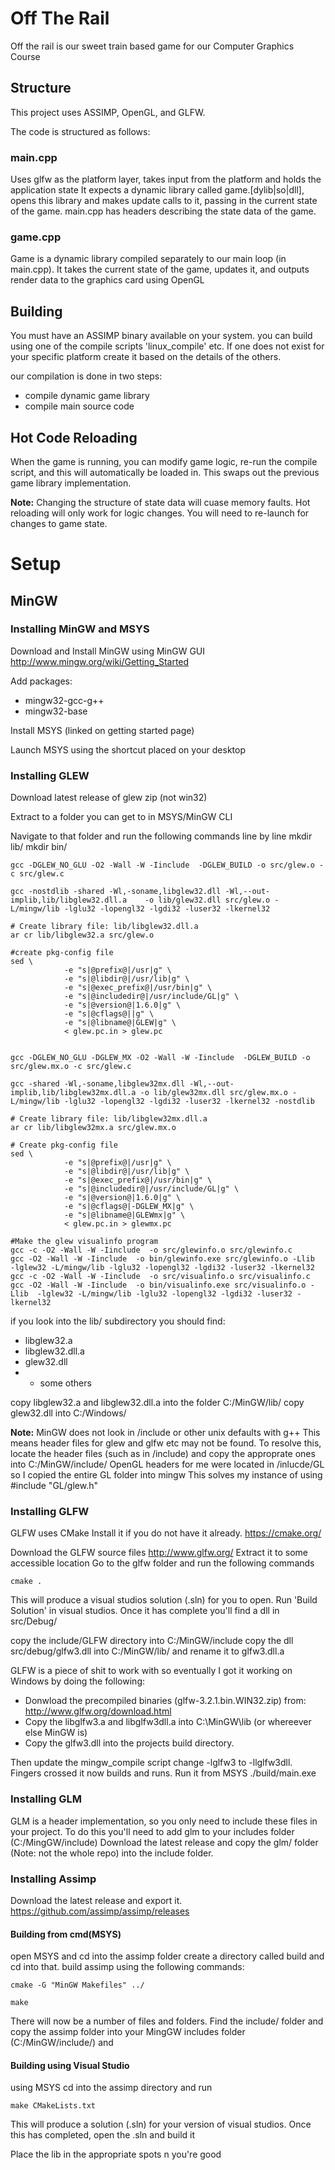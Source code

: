 # Off The Rail

Off the rail is our sweet train based game for our Computer Graphics Course

## Structure
This project uses ASSIMP, OpenGL, and GLFW. 

The code is structured as follows:

### main.cpp
Uses glfw as the platform layer, takes input from the platform and holds the application state
It expects a dynamic library called game.[dylib|so|dll], opens this library and makes update calls
to it, passing in the current state of the game. 
main.cpp has headers describing the state data of the game.

### game.cpp 
Game is a dynamic library compiled separately to our main loop (in main.cpp). 
It takes the current state of the game, updates it, and outputs render data to the graphics card using OpenGL


## Building
You must have an ASSIMP binary available on your system. 
you can build using one of the compile scripts 'linux_compile' etc. If one does not exist for your specific platform
create it based on the details of the others.

our compilation is done in two steps:  
* compile dynamic game library
* compile main source code

## Hot Code Reloading
When the game is running, you can modify game logic, re-run the compile script, and this will automatically be loaded in. 
This swaps out the previous game library implementation. 

**Note:** Changing the structure of state data will cuase memory faults. Hot reloading will only work for logic changes. You will
need to re-launch for changes to game state.


# Setup

## MinGW

### Installing MinGW and MSYS
Download and Install MinGW using MinGW GUI
http://www.mingw.org/wiki/Getting_Started

Add packages:
* mingw32-gcc-g++
* mingw32-base

Install MSYS (linked on getting started page)

Launch MSYS using the shortcut placed on your desktop 

### Installing GLEW
Download latest release of glew zip (not win32)

Extract to a folder you can get to in MSYS/MinGW CLI

Navigate to that folder and run the following commands line by line
	mkdir lib/
	mkdir bin/

	gcc -DGLEW_NO_GLU -O2 -Wall -W -Iinclude  -DGLEW_BUILD -o src/glew.o -c src/glew.c
	
	gcc -nostdlib -shared -Wl,-soname,libglew32.dll -Wl,--out-implib,lib/libglew32.dll.a    -o lib/glew32.dll src/glew.o -L/mingw/lib -lglu32 -lopengl32 -lgdi32 -luser32 -lkernel32

	# Create library file: lib/libglew32.dll.a
	ar cr lib/libglew32.a src/glew.o
	
	#create pkg-config file
	sed \
                -e "s|@prefix@|/usr|g" \
                -e "s|@libdir@|/usr/lib|g" \
                -e "s|@exec_prefix@|/usr/bin|g" \
                -e "s|@includedir@|/usr/include/GL|g" \
                -e "s|@version@|1.6.0|g" \
                -e "s|@cflags@||g" \
                -e "s|@libname@|GLEW|g" \
                < glew.pc.in > glew.pc

	
	gcc -DGLEW_NO_GLU -DGLEW_MX -O2 -Wall -W -Iinclude  -DGLEW_BUILD -o src/glew.mx.o -c src/glew.c

	gcc -shared -Wl,-soname,libglew32mx.dll -Wl,--out-implib,lib/libglew32mx.dll.a -o lib/glew32mx.dll src/glew.mx.o -L/mingw/lib -lglu32 -lopengl32 -lgdi32 -luser32 -lkernel32 -nostdlib

	# Create library file: lib/libglew32mx.dll.a
	ar cr lib/libglew32mx.a src/glew.mx.o

	# Create pkg-config file
	sed \
                -e "s|@prefix@|/usr|g" \
                -e "s|@libdir@|/usr/lib|g" \
                -e "s|@exec_prefix@|/usr/bin|g" \
                -e "s|@includedir@|/usr/include/GL|g" \
                -e "s|@version@|1.6.0|g" \
                -e "s|@cflags@|-DGLEW_MX|g" \
                -e "s|@libname@|GLEWmx|g" \
                < glew.pc.in > glewmx.pc

    #Make the glew visualinfo program
    gcc -c -O2 -Wall -W -Iinclude  -o src/glewinfo.o src/glewinfo.c
    gcc -O2 -Wall -W -Iinclude  -o bin/glewinfo.exe src/glewinfo.o -Llib  -lglew32 -L/mingw/lib -lglu32 -lopengl32 -lgdi32 -luser32 -lkernel32
    gcc -c -O2 -Wall -W -Iinclude  -o src/visualinfo.o src/visualinfo.c
    gcc -O2 -Wall -W -Iinclude  -o bin/visualinfo.exe src/visualinfo.o -Llib  -lglew32 -L/mingw/lib -lglu32 -lopengl32 -lgdi32 -luser32 -lkernel32

if you look into the lib/ subdirectory you should find:
* libglew32.a
* libglew32.dll.a
* glew32.dll
* + some others

copy libglew32.a and libglew32.dll.a into the folder C:/MinGW/lib/
copy glew32.dll into C:/Windows/

**Note:** MinGW does not look in /include or other unix defaults with g++
This means header files for glew and glfw etc may not be found. To resolve this, locate the header files (such as in /include) and copy the approprate ones into C:/MinGW/include/
OpenGL headers for me were located in /inlucde/GL so I copied the entire GL folder into mingw
This solves my instance of using #include "GL/glew.h"

### Installing GLFW

GLFW uses CMake
Install it if you do not have it already. https://cmake.org/

Download the GLFW source files http://www.glfw.org/
Extract it to some accessible location
Go to the glfw folder and run the following commands
	
	cmake .

This will produce a visual studios solution (.sln) for you to open.
Run 'Build Solution' in visual studios. Once it has complete you'll find a dll in src/Debug/

copy the include/GLFW directory into C:/MinGW/include
copy the dll src/debug/glfw3.dll into C:/MinGW/lib/ and rename it to glfw3.dll.a

GLFW is a piece of shit to work with so eventually I got it working on Windows by doing the following:
- Donwload the precompiled binaries (glfw-3.2.1.bin.WIN32.zip) from: http://www.glfw.org/download.html
- Copy the libglfw3.a and libglfw3dll.a into C:\MinGW\lib (or whereever else MinGW is)
- Copy the glfw3.dll into the projects build directory.

Then update the mingw_compile script change -lglfw3 to -llglfw3dll.
Fingers crossed it now builds and runs. Run it from MSYS ./build/main.exe

### Installing GLM

GLM is a header implementation, so you only need to include these files in your project. 
To do this you'll need to add glm to your includes folder (C:/MingGW/include)
Download the latest  release and copy the glm/  folder (Note: not the whole repo) into the include folder.


### Installing Assimp

Download the latest release and export it.
https://github.com/assimp/assimp/releases

#### Building from cmd(MSYS)

open MSYS and cd into the assimp folder
create a directory called build and cd into that.
build assimp using the following commands:

	cmake -G "MinGW Makefiles" ../

	make

There will now be a number of files and folders. 
Find the include/ folder and copy the assimp folder into your MingGW includes folder (C:/MinGW/include/)
and 


#### Building using Visual Studio
using MSYS cd into the assimp directory and run
	
	make CMakeLists.txt

This will produce a solution (.sln) for your version of visual studios.
Once this has completed, open the .sln and build it

Place the lib in the appropriate spots n you're good

